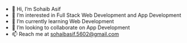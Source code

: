 - 👋 Hi, I’m Sohaib Asif
- 👀 I’m interested in Full Stack Web Development and App Development
- 🌱 I’m currently learning Web Development
- 💞️ I’m looking to collaborate on App Development
- 📫 Reach me at sohaibasif.5602@gmail.com

<!---
SohaibAsif-5602/SohaibAsif-5602 is a ✨ special ✨ repository because its `README.md` (this file) appears on your GitHub profile.
You can click the Preview link to take a look at your changes.
--->
